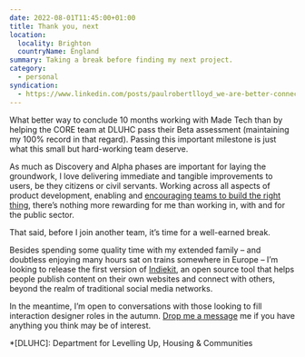 ```yaml
---
date: 2022-08-01T11:45:00+01:00
title: Thank you, next
location:
  locality: Brighton
  countryName: England
summary: Taking a break before finding my next project.
category:
  - personal
syndication:
  - https://www.linkedin.com/posts/paulrobertlloyd_we-are-better-connected-activity-6959821557200211968-nSiG
---
```


What better way to conclude 10 months working with Made Tech than by helping the CORE team at DLUHC pass their Beta assessment (maintaining my 100% record in that regard). Passing this important milestone is just what this small but hard-working team deserve.

As much as Discovery and Alpha phases are important for laying the groundwork, I love delivering immediate and tangible improvements to users, be they citizens or civil servants. Working across all aspects of product development, enabling and [encouraging teams to build the right thing][1], there’s nothing more rewarding for me than working in, with and for the public sector.

That said, before I join another team, it’s time for a well-earned break.

Besides spending some quality time with my extended family – and doubtless enjoying many hours sat on trains somewhere in Europe – I’m looking to release the first version of [Indiekit][2], an open source tool that helps people publish content on their own websites and connect with others, beyond the realm of traditional social media networks.

In the meantime, I’m open to conversations with those looking to fill interaction designer roles in the autumn. [Drop me a message][3] me if you have anything you think may be of interest.

*[DLUHC]: Department for Levelling Up, Housing & Communities

[1]: /2022/209/n1/
[2]: https://getindiekit.com
[3]: /contact
